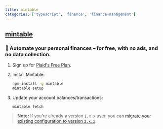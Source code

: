 ```yaml
---
title: mintable
categories: ['typescript', 'finance', 'finance-management']
---
```

## [mintable](https://github.com/kevinschaich/mintable)

### 🍃 Automate your personal finances – for free, with no ads, and no data collection.


1. Sign up for [Plaid's Free Plan](https://plaid.com/pricing/).
2. Install Mintable:

    ```bash
    npm install -g mintable
    mintable setup
    ```

3. Update your account balances/transactions:

    ```
    mintable fetch
    ```

> **Note:** If you're already a version `1.x.x` user, you can [migrate your existing configuration to version `2.x.x`](./docs/README.md#migrating-from-v1xx).
